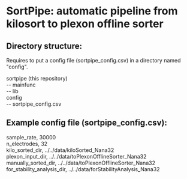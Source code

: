 # SortPipe: automatic pipeline from kilosort to plexon offline sorter

## Directory structure:

Requires to put a config file (sortpipe_config.csv) in a directory named "config".

sortpipe (this repository)\
-- mainfunc\
-- lib\
config\
-- sortpipe_config.csv

## Example config file (sortpipe_config.csv):

sample_rate, 30000\
n_electrodes, 32\
kilo_sorted_dir, ../../data/kiloSorted_Nana32\
plexon_input_dir, ../../data/toPlexonOfflineSorter_Nana32\
manually_sorted_dir, ../../data/toPlexonOfflineSorter_Nana32\
for_stability_analysis_dir, ../../data/forStabilityAnalysis_Nana32